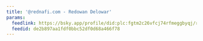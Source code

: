 ```yaml
---
title: '@rednafi.com - Redowan Delowar'
params:
  feedlink: https://bsky.app/profile/did:plc:fgtm2c26vfcj74rfmeggbyqj/rss
  feedid: de2b897aa1fdf0bbc52df0d68a466f78
---
```

